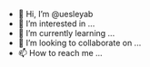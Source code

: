 - 👋 Hi, I’m @uesleyab
- 👀 I’m interested in ...
- 🌱 I’m currently learning ...
- 💞️ I’m looking to collaborate on ...
- 📫 How to reach me ...

<!---
uesleyab/uesleyab is a ✨ special ✨ repository because its `README.md` (this file) appears on your GitHub profile.
You can click the Preview link to take a look at your changes.
--->

